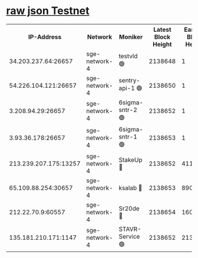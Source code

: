 
[raw json Testnet](https://rpc-check.sget.stavr.tech/sget/rpc-sget-result.json)
=


<table><tr><th>IP-Address</th><th>Network</th><th>Moniker</th><th>Latest Block Height</th><th>Earliest Block Height</th><th>Catching Up</th><th>Tx Index</th><th>Voting Power</th><th>Scan Time</th></tr><tr><td>34.203.237.64:26657</td><td>sge-network-4</td><td>testvld 🟢</td><td>2138648</td><td>1</td><td>False</td><td>on</td><td>0</td><td>2024-03-23T13:10:18.494715414UTC</td></tr><tr><td>54.226.104.121:26657</td><td>sge-network-4</td><td>sentry-api-1 🟢</td><td>2138650</td><td>1</td><td>False</td><td>on</td><td>0</td><td>2024-03-23T13:10:31.314414171UTC</td></tr><tr><td>3.208.94.29:26657</td><td>sge-network-4</td><td>6sigma-sntr-2 🟢</td><td>2138652</td><td>1</td><td>False</td><td>on</td><td>0</td><td>2024-03-23T13:10:40.591052354UTC</td></tr><tr><td>3.93.36.178:26657</td><td>sge-network-4</td><td>6sigma-sntr-1 🟢</td><td>2138653</td><td>1</td><td>False</td><td>on</td><td>0</td><td>2024-03-23T13:10:45.256051930UTC</td></tr><tr><td>213.239.207.175:13257</td><td>sge-network-4</td><td>StakeUp 🔴</td><td>2138652</td><td>411001</td><td>False</td><td>off</td><td>100</td><td>2024-03-23T13:10:39.674342671UTC</td></tr><tr><td>65.109.88.254:30657</td><td>sge-network-4</td><td>ksalab 🔴</td><td>2138653</td><td>890001</td><td>False</td><td>on</td><td>3497</td><td>2024-03-23T13:10:49.669963253UTC</td></tr><tr><td>212.22.70.9:60557</td><td>sge-network-4</td><td>Sr20de 🔴</td><td>2138654</td><td>1608978</td><td>False</td><td>on</td><td>133</td><td>2024-03-23T13:10:52.098181664UTC</td></tr><tr><td>135.181.210.171:1147</td><td>sge-network-4</td><td>STAVR-Service 🟢</td><td>2138652</td><td>2134001</td><td>False</td><td>on</td><td>0</td><td>2024-03-23T13:10:39.961114689UTC</td></tr></table>
